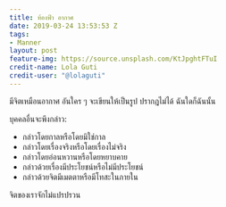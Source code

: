 ```yaml
---
title: ท้องฟ้า อากาศ
date: 2019-03-24 13:53:53 Z
tags:
- Manner
layout: post
feature-img: https://source.unsplash.com/KtJpghtFTuI
credit-name: Lola Guti
credit-user: "@lolaguti"
---
```


มีจิตเหมือนอากาศ อันใคร ๆ จะเขียนให้เป็นรูป ปรากฎไม่ได้ ฉันใดก็ฉันนั้น

บุคคลอื่นจะพึงกล่าว:
- กล่าวโดยกาลหรือโดยมิใช่กาล
- กล่าวโดยเรื่องจริงหรือโดยเรื่องไม่จริง
- กล่าวโดยอ่อนหวานหรือโดยหยาบคาย
- กล่าวด้วยเรื่องมีประโยชน์หรือไม่มีประโยชน์
- กล่าวด้วยจิตมีเมตตาหรือมีโทสะในภายใน

จิตของเราจักไม่แปรปรวน
